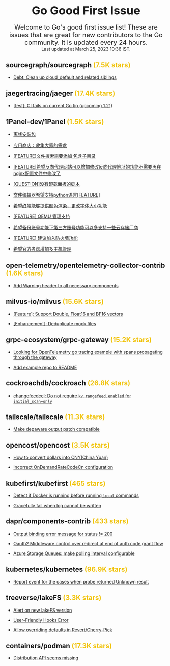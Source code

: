 <h1 align='center'><span style='font-size:36px;'>Go Good First Issue</span></h1>

<div align='center' style='font-size:20px;'>Welcome to Go's good first issue list! These are issues that are great for new contributors to the Go community. It is updated every 24 hours.</div>

<div align='center'>Last updated at March 25, 2023 10:36 IST.</div>


## sourcegraph/sourcegraph <span style='color:#F1C40F'>(7.5K stars)</span>

- [Debt: Clean up cloud_default and related siblings](https://github.com/sourcegraph/sourcegraph/issues/49671)


## jaegertracing/jaeger <span style='color:#F1C40F'>(17.4K stars)</span>

- [[test]: CI fails on current Go tip (upcoming 1.21)](https://github.com/jaegertracing/jaeger/issues/4327)


## 1Panel-dev/1Panel <span style='color:#F1C40F'>(1.5K stars)</span>

- [离线安装包](https://github.com/1Panel-dev/1Panel/issues/261)

- [应用商店：收集大家的需求](https://github.com/1Panel-dev/1Panel/issues/250)

- [[FEATURE]文件搜索需要添加 包含子目录](https://github.com/1Panel-dev/1Panel/issues/329)

- [[FEATURE]希望反向代理网站可以增加修改反向代理地址的功能不需要再在nginx配置文件中修改了](https://github.com/1Panel-dev/1Panel/issues/324)

- [[QUESTION]没有卸载面板的脚本](https://github.com/1Panel-dev/1Panel/issues/330)

- [文件编辑器希望支持python语言[FEATURE]](https://github.com/1Panel-dev/1Panel/issues/302)

- [希望终端能够提供颜色渲染，更改字体大小功能](https://github.com/1Panel-dev/1Panel/issues/284)

- [[FEATURE] QEMU 管理支持](https://github.com/1Panel-dev/1Panel/issues/311)

- [希望备份账号功能下第三方账号功能可以多支持一些云存储厂商](https://github.com/1Panel-dev/1Panel/issues/227)

- [[FEATURE] 建议加入防火墙功能](https://github.com/1Panel-dev/1Panel/issues/221)

- [希望官方考虑增加多主机管理](https://github.com/1Panel-dev/1Panel/issues/308)


## open-telemetry/opentelemetry-collector-contrib <span style='color:#F1C40F'>(1.6K stars)</span>

- [Add Warning header to all necessary components](https://github.com/open-telemetry/opentelemetry-collector-contrib/issues/19172)


## milvus-io/milvus <span style='color:#F1C40F'>(15.6K stars)</span>

- [[Feature]: Support Double, Float16 and BF16 vectors](https://github.com/milvus-io/milvus/issues/22837)

- [[Enhancement]: Deduplicate mock files](https://github.com/milvus-io/milvus/issues/22562)


## grpc-ecosystem/grpc-gateway <span style='color:#F1C40F'>(15.2K stars)</span>

- [Looking for OpenTelemetry go tracing example with spans propagating through the gateway](https://github.com/grpc-ecosystem/grpc-gateway/issues/3212)

- [Add example repo to README](https://github.com/grpc-ecosystem/grpc-gateway/issues/3208)


## cockroachdb/cockroach <span style='color:#F1C40F'>(26.8K stars)</span>

- [changefeedccl: Do not require `kv.rangefeed.enabled` for `initial_scan=only`](https://github.com/cockroachdb/cockroach/issues/99470)


## tailscale/tailscale <span style='color:#F1C40F'>(11.3K stars)</span>

- [Make depaware output patch compatible](https://github.com/tailscale/tailscale/issues/7677)


## opencost/opencost <span style='color:#F1C40F'>(3.5K stars)</span>

- [How to convert dollars into CNY(China Yuan)](https://github.com/opencost/opencost/issues/1800)

- [Incorrect OnDemandRateCodeCn configuration](https://github.com/opencost/opencost/issues/1777)


## kubefirst/kubefirst <span style='color:#F1C40F'>(465 stars)</span>

- [Detect if Docker is running before running `local` commands](https://github.com/kubefirst/kubefirst/issues/1312)

- [Gracefully fail when log cannot be written](https://github.com/kubefirst/kubefirst/issues/1311)


## dapr/components-contrib <span style='color:#F1C40F'>(433 stars)</span>

- [Output binding error message for status != 200](https://github.com/dapr/components-contrib/issues/2706)

- [Oauth2 Middleware control over redirect at end of auth code grant flow](https://github.com/dapr/components-contrib/issues/2634)

- [Azure Storage Queues: make polling interval configurable](https://github.com/dapr/components-contrib/issues/2602)


## kubernetes/kubernetes <span style='color:#F1C40F'>(96.9K stars)</span>

- [Report event for the cases when probe returned Unknown result](https://github.com/kubernetes/kubernetes/issues/116026)


## treeverse/lakeFS <span style='color:#F1C40F'>(3.3K stars)</span>

- [Alert on new lakeFS version](https://github.com/treeverse/lakeFS/issues/5406)

- [User-Friendly Hooks Error](https://github.com/treeverse/lakeFS/issues/5489)

- [Allow overriding defaults in Revert/Cherry-Pick](https://github.com/treeverse/lakeFS/issues/5505)


## containers/podman <span style='color:#F1C40F'>(17.3K stars)</span>

- [Distribution API seems missing](https://github.com/containers/podman/issues/17726)

